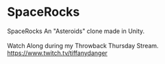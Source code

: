 # SpaceRocks
SpaceRocks An "Asteroids" clone made in Unity.
<br>
<br>Watch Along during my Throwback Thursday Stream.
<br>https://www.twitch.tv/tiffanydanger
